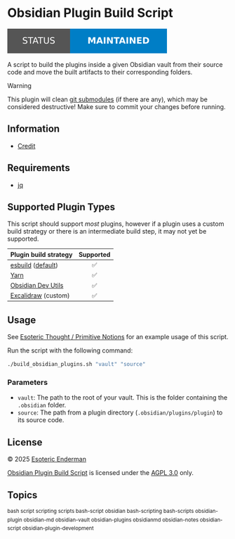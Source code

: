 # Obsidian Plugin Build Script

[![Project status: maintained][status]][root]

A script to build the plugins inside a given Obsidian vault from their source code and move the built artifacts to their corresponding folders.

> [!WARNING]
> This plugin will clean [git submodules][git-submodules] (if there are any), which may be considered destructive! Make sure to commit your changes before running.

## Information

- [Credit][credit]

## Requirements

- [jq][jq]

## Supported Plugin Types

This script should support *most* plugins, however if a plugin uses a custom build strategy or there is an intermediate build step, it may not yet be supported.

| Plugin build strategy                                         | Supported |
|---------------------------------------------------------------|:---------:|
| [esbuild][esbuild] ([default][default-esbuild-configuration]) |     ✅     |
| [Yarn][yarn]                                                  |     ✅     |
| [Obsidian Dev Utils][dev-utils]                               |     ✅     |
| [Excalidraw][excalidraw] (custom)                             |     ✅     |

## Usage

See [Esoteric Thought / Primitive Notions][example] for an example usage of this script.

Run the script with the following command:

```sh
./build_obsidian_plugins.sh "vault" "source"
```

### Parameters

- `vault`: The path to the root of your vault. This is the folder containing the `.obsidian` folder.
- `source`: The path from a plugin directory (`.obsidian/plugins/plugin`) to its source code.

## License

&copy; 2025 [Esoteric Enderman][author-website]

[Obsidian Plugin Build Script][root] is licensed under the [AGPL 3.0][license] only.

## Topics

<sup>bash script scripting scripts bash-script obsidian bash-scripting bash-scripts obsidian-plugin obsidian-md obsidian-vault obsidian-plugins obsidianmd obsidian-notes obsidian-script obsidian-plugin-development</sup>

<!-- Link aliases -->

[root]: /

[author-website]: https://enderman.dev

[status]: ./assets/images/badges/status.svg

<!-- References -->

[esbuild]: https://esbuild.github.io/
[default-esbuild-configuration]: https://github.com/obsidianmd/obsidian-sample-plugin/blob/6d09ce3e39c4e48d756d83e7b51583676939a5a7/esbuild.config.mjs

[yarn]: https://github.com/yarnpkg/berry
[dev-utils]: https://github.com/mnaoumov/obsidian-dev-utils
[excalidraw]: https://github.com/zsviczian/obsidian-excalidraw-plugin

[example]: https://gitlab.com/esotericthought/primitive-notions

[git-submodules]: https://git-scm.com/book/en/v2/Git-Tools-Submodules

<!-- Dependencies -->

[jq]: https://jqlang.org/

<!-- Files -->

[license]: ../LICENSE
[credit]: ./CREDIT.md
